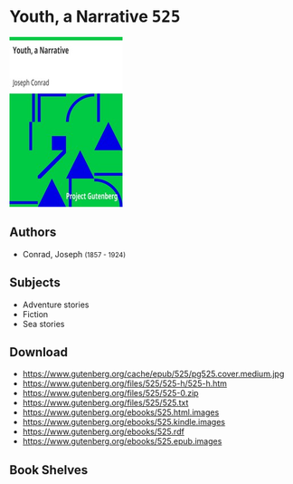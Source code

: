 # Youth, a Narrative <kbd>525</kbd>

![](./cover.medium.jpg "")

## Authors


 - Conrad, Joseph <small>(1857 - 1924)</small>

## Subjects


 - Adventure stories
 - Fiction
 - Sea stories

## Download


 - https://www.gutenberg.org/cache/epub/525/pg525.cover.medium.jpg
 - https://www.gutenberg.org/files/525/525-h/525-h.htm
 - https://www.gutenberg.org/files/525/525-0.zip
 - https://www.gutenberg.org/files/525/525.txt
 - https://www.gutenberg.org/ebooks/525.html.images
 - https://www.gutenberg.org/ebooks/525.kindle.images
 - https://www.gutenberg.org/ebooks/525.rdf
 - https://www.gutenberg.org/ebooks/525.epub.images

## Book Shelves



